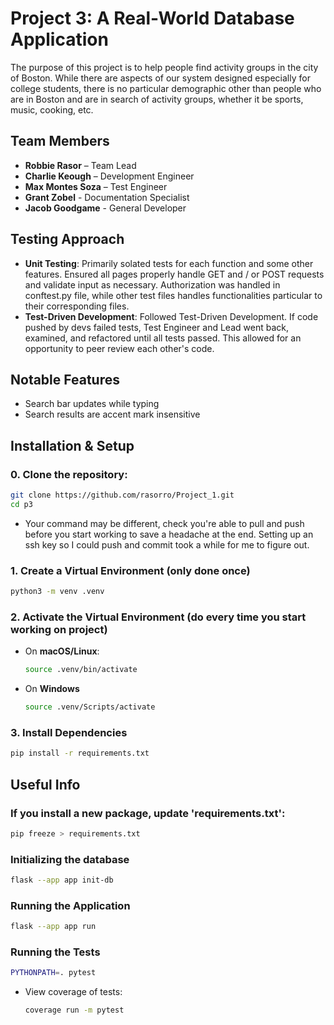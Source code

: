 # Project 3: A Real-World Database Application

The purpose of this project is to help people find activity groups in the city of Boston. While there are aspects of our system designed especially for college students, there is no particular demographic other than people who are in Boston and are in search of activity groups, whether it be sports, music, cooking, etc.


## Team Members
- **Robbie Rasor** – Team Lead
- **Charlie Keough** – Development Engineer
- **Max Montes Soza** – Test Engineer
- **Grant Zobel** - Documentation Specialist
- **Jacob Goodgame** - General Developer


## Testing Approach
- **Unit Testing**: Primarily solated tests for each function and some other features. Ensured all pages properly handle GET and / or POST requests and validate input as necessary. Authorization was handled in conftest.py file, while other test files handles functionalities particular to their corresponding files.
- **Test-Driven Development**: Followed Test-Driven Development. If code pushed by devs failed tests, Test Engineer and Lead went back, examined, and refactored until all tests passed. This allowed for an opportunity to peer review each other's code.

## Notable Features
- Search bar updates while typing
- Search results are accent mark insensitive

## Installation & Setup

### **0. Clone the repository:**
```sh
git clone https://github.com/rasorro/Project_1.git
cd p3
```
- Your command may be different, check you're able to pull and push before you start working to save a headache at the end. Setting up an ssh key so I could push and commit took a while for me to figure out.

### **1. Create a Virtual Environment (only done once)**
```sh
python3 -m venv .venv
```

### **2. Activate the Virtual Environment (do every time you start working on project)**
- On **macOS/Linux**:
    ```sh
    source .venv/bin/activate
    ```
- On **Windows**
    ```sh
    source .venv/Scripts/activate
    ```
### **3. Install Dependencies**
```sh
pip install -r requirements.txt
```
## Useful Info

### If you install a new package, update 'requirements.txt':
```sh
pip freeze > requirements.txt
```

### Initializing the database
```sh
flask --app app init-db
```

### Running the Application
```sh
flask --app app run
```

### Running the Tests
```sh
PYTHONPATH=. pytest
```
- View coverage of tests:
    ```sh
    coverage run -m pytest
    ```
